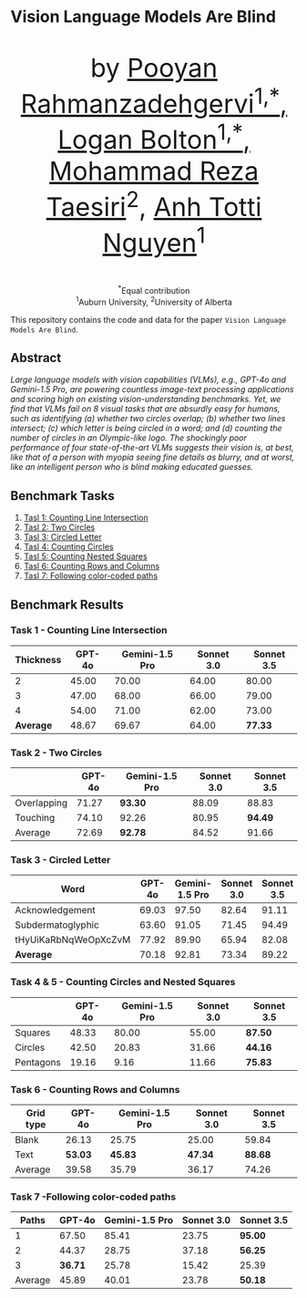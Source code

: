 # Vision Language Models Are Blind

<div align="center">    
    <p style="font-size: 45px;"> by 
        <a href="https://pooyanrg.me">Pooyan Rahmanzadehgervi<sup>1,*</sup>, Logan Bolton<sup>1,*</sup>,
        <a href="https://taesiri.ai">Mohammad Reza Taesiri</a><sup>2</sup>, 
        <a href="https://anhnguyen.me/research/">Anh Totti Nguyen</a><sup>1</sup>
    </p>
    <p>
        <sup>*</sup>Equal contribution<br>
        <sup>1</sup>Auburn University, <sup>2</sup>University of Alberta
    </p>
</div>

This repository contains the code and data for the paper `Vision Language Models Are Blind`.

## Abstract

*Large language models with vision capabilities (VLMs), e.g., GPT-4o and Gemini-1.5 Pro, are powering countless image-text processing applications and scoring high on existing vision-understanding benchmarks. Yet, we find that VLMs fail on 8 visual tasks that are absurdly easy for humans, such as identifying (a) whether two circles overlap; (b) whether two lines intersect; (c) which letter is being circled in a word; and (d) counting the number of circles in an Olympic-like logo. The shockingly poor performance of four state-of-the-art VLMs suggests their vision is, at best, like that of a person with myopia seeing fine details as blurry, and at worst, like an intelligent person who is blind making educated guesses.*

## Benchmark Tasks

1. [Tasl 1: Counting Line Intersection](./src/LineIntersection/)
1. [Tasl 2: Two Circles](./src/TouchingCircle/)
1. [Tasl 3: Circled Letter](./src/CircledWord/)
1. [Tasl 4: Counting Circles](./src/CountingCircles/)
1. [Tasl 5: Counting Nested Squares](./src/NestedSquares/)
1. [Tasl 6: Counting Rows and Columns](./src/CountingRowsAndColumns/)
1. [Tasl 7: Following color-coded paths](./src/SubwayMap/)



## Benchmark Results


### Task 1 - Counting Line Intersection

| Thickness | GPT-4o | Gemini-1.5 Pro | Sonnet 3.0 | Sonnet 3.5 |
|---------------|--------|----------------|------------|------------|
| 2             | 45.00  | 70.00          | 64.00      | 80.00      |
| 3             | 47.00  | 68.00          | 66.00      | 79.00      |
| 4             | 54.00  | 71.00          | 62.00      | 73.00      |
| **Average**   | 48.67  | 69.67          | 64.00      | **77.33**  |


### Task 2 - Two Circles



|                | GPT-4o | Gemini-1.5 Pro | Sonnet 3.0 | Sonnet 3.5 |
|----------------|--------|----------------|------------|------------|
| Overlapping    | 71.27  | **93.30**      | 88.09      | 88.83      |
| Touching       | 74.10  | 92.26          | 80.95      | **94.49**  |
| Average        | 72.69  | **92.78**      | 84.52      | 91.66      |


### Task 3 -  Circled Letter

| Word                           | GPT-4o | Gemini-1.5 Pro | Sonnet 3.0 | Sonnet 3.5 |
|--------------------------------|--------|----------------|------------|------------|
| Acknowledgement                | 69.03  | 97.50          | 82.64      | 91.11      |
| Subdermatoglyphic              | 63.60  | 91.05          | 71.45      | 94.49      |
| tHyUiKaRbNqWeOpXcZvM           | 77.92  | 89.90          | 65.94      | 82.08      |
| **Average**                    | 70.18  | 92.81          | 73.34      | 89.22      |


### Task 4 & 5 - Counting Circles and Nested Squares

|          | GPT-4o | Gemini-1.5 Pro | Sonnet 3.0 | Sonnet 3.5     |
|----------|--------|----------------|------------|----------------|
| Squares  | 48.33  | 80.00          | 55.00      | **87.50**      |
| Circles  | 42.50  | 20.83          | 31.66      | **44.16**      |
| Pentagons| 19.16  | 9.16           | 11.66      | **75.83**      |



### Task 6 - Counting Rows and Columns


| Grid type | GPT-4o       | Gemini-1.5 Pro | Sonnet 3.0    | Sonnet 3.5      |
|-----------|--------------|----------------|---------------|-----------------|
| Blank     | 26.13        | 25.75          | 25.00         | 59.84           |
| Text      | **53.03**    | **45.83**      | **47.34**     | **88.68**       |
| Average   | 39.58        | 35.79          | 36.17         | 74.26           |


### Task 7 -Following color-coded paths

| Paths  | GPT-4o           | Gemini-1.5 Pro | Sonnet 3.0     | Sonnet 3.5      |
|--------|------------------|----------------|----------------|-----------------|
| 1      | 67.50            | 85.41          | 23.75          | **95.00**       |
| 2      | 44.37            | 28.75          | 37.18          | **56.25**       |
| 3      | **36.71**        | 25.78          | 15.42          | 25.39           |
| Average| 45.89            | 40.01          | 23.78          | **50.18**       |